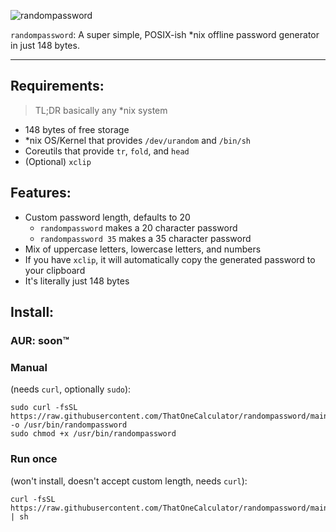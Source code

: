![randompassword](https://user-images.githubusercontent.com/44733677/148674869-4d0cf5ee-5386-4e4f-97b0-b8b0535c80d3.gif)

`randompassword`: A super simple, POSIX-ish *nix offline password generator in just 148 bytes.

---

## Requirements:
> TL;DR basically any \*nix system
- 148 bytes of free storage
- \*nix OS/Kernel that provides `/dev/urandom` and `/bin/sh`
- Coreutils that provide `tr`, `fold`, and `head`
- (Optional) `xclip`

## Features:
- Custom password length, defaults to 20
  - `randompassword` makes a 20 character password
  - `randompassword 35` makes a 35 character password
- Mix of uppercase letters, lowercase letters, and numbers
- If you have `xclip`, it will automatically copy the generated password to your clipboard
- It's literally just 148 bytes

## Install:
### AUR: soon:tm: 
<!-- ```
yay -S randompassword 
``` -->
### Manual
(needs `curl`, optionally `sudo`):
```
sudo curl -fsSL https://raw.githubusercontent.com/ThatOneCalculator/randompassword/main/randompassword -o /usr/bin/randompassword
sudo chmod +x /usr/bin/randompassword
```
### Run once
(won't install, doesn't accept custom length, needs `curl`):
```
curl -fsSL https://raw.githubusercontent.com/ThatOneCalculator/randompassword/main/randompassword | sh
```
